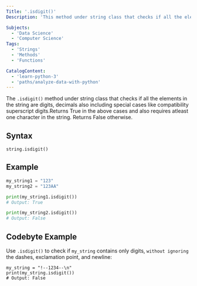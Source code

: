 ```yaml
---
Title: '.isdigit()'
Description: 'This method under string class that checks if all the elements in the string are digits, decimals also including special cases like compatibility superscript digits.Returns True in the above cases and also requires atleast one character in the string. Returns False otherwise.'

Subjects:
  - 'Data Science'
  - 'Computer Science'
Tags:
  - 'Strings'
  - 'Methods'
  - 'Functions'

CatalogContent:
  - 'learn-python-3'
  - 'paths/analyze-data-with-python'
---
```


The `.isdigit()` method under string class that checks if all the elements in the string are digits, decimals also including special cases like compatibility superscript digits.Returns True in the above cases and also requires atleast one character in the string. Returns False otherwise.

## Syntax

```pseudo
string.isdigit()
```

## Example

```py
my_string1 = "123"
my_string2 = "123AA"

print(my_string1.isdigit())
# Output: True

print(my_string2.isdigit())
# Output: False
```

## Codebyte Example

Use `.isdigit()` to check if `my_string` contains only digits, `without ignoring` the dashes, exclamation point, and newline:

```codebyte/python
my_string = "!--1234--\n"
print(my_string.isdigit())
# Output: False
```
